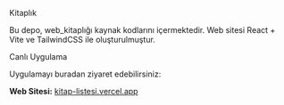 Kitaplık

Bu depo, web_kitaplığı kaynak kodlarını içermektedir. Web sitesi React + Vite ve TailwindCSS ile oluşturulmuştur.

Canlı Uygulama

Uygulamayı buradan ziyaret edebilirsiniz:

**Web Sitesi:** [kitap-listesi.vercel.app](https://kitap-listesi.vercel.app/)


